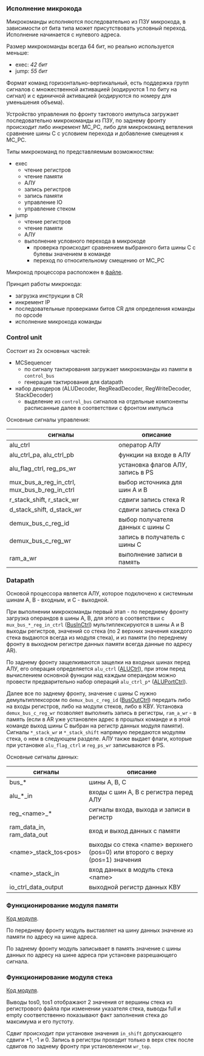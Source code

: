 ### Исполнение микрокода

Микрокоманды исполняются последовательно из ПЗУ микрокода,
в зависимости от бита типа может присутствовать условный переход. Исполнение начинается с нулевого адреса.

Размер микрокоманды всегда 64 бит, но реально используется меньше:

- exec: _42 бит_
- jump: _55 бит_

Формат команд горизонтально-вертикальный, есть поддержка
групп сигналов с множественной активацией (кодируются 1 по биту на сигнал) и
с единичной активацией (кодируются по номеру для уменьшения объема).

Устройство управления по фронту тактового импульса загружает последовательно микрокоманды из ПЗУ,
по заднему фронту происходит либо инкремент MC_PC,
либо для микрокоманд ветвления сравнение шины C с условием перехода и добавление смещения к MC_PC.

Типы микрокоманд по представляемым возможностям:

- exec
    - чтение регистров
    - чтение памяти
    - АЛУ
    - запись регистров
    - запись памяти
    - управление IO
    - управление стеком
- jump
    - чтение регистров
    - чтение памяти
    - АЛУ
    - выполнение условного перехода в микрокоде
        - проверка происходит сравнением выбранного бита шины C с булевы значением в команде
        - переход по относительному смещению от MC_PC

Микрокод процессора расположен в [файле](src/machine/mc/code/main.mcasm).

Принцип работы микрокода:

- загрузка инструкции в CR
- инкремент IP
- последовательные проверками битов CR для определения команды по opcode
- исполнение микрокода команды

### Control unit

Состоит из 2х основных частей:

- MCSequencer
    - по сигналу тактирования загружает микрокоманды из памяти в `control_bus`
    - генерация тактирования для datapath
- набор декодеров (ALUDecoder, RegReadDecoder, RegWriteDecoder, StackDecoder)
    - выделение из `control_bus` сигналов на отдельные компоненты расписанные далее в соответствии с фронтом импульса

Основные сигналы управления:

| сигналы                                      | описание                          |
|----------------------------------------------|-----------------------------------|
| alu_ctrl                                     | оператор АЛУ                      |
| alu_ctrl_pa, alu_ctrl_pb                     | функции на входе в АЛУ            |
| alu_flag_ctrl, reg_ps_wr                     | установка флагов АЛУ, запись в PS |
| mux_bus_a_reg_in_ctrl, mux_bus_b_reg_in_ctrl | выбор источника для шин А и В     |
| r_stack_shift, r_stack_wr                    | сдвиги запись стека R             |
| d_stack_shift, d_stack_wr                    | сдвиги запись стека D             |
| demux_bus_c_reg_id                           | выбор получателя данных с шины C  |
| demux_bus_c_reg_wr                           | запись в получатель с шины С      |
| ram_a_wr                                     | выполнение записи в память        |

### Datapath

Основой процессора является АЛУ, которое подключено к системным шинам A, B - входным, и С - выходной.

При выполнении микрокоманды первый этап - по переднему фронту загрузка операндов в шины A, B,
для этого в соответствии с `mux_bus_*_reg_in_ctrl` ([BusInCtrl](src/machine/arch.py)) мультиплексируются в шины A и B
выходы регистров, значений со стека (по 2 верхних значения каждого стека выдаются всегда из модуля стека),
и из памяти (по переднему фронту в выходном регистре данных памяти всегда данные по адресу AR).

По заднему фронту защелкиваются защелки на входных шинах перед АЛУ,
его операция определяется `alu_ctrl` ([ALUCtrl](src/machine/arch.py)), при этом перед вычислением основной функции
над каждым операндом можно провести предварительно набор операций `alu_ctrl_p*` ([ALUPortCtrl](src/machine/arch.py)).

Далее все по заднему фронту, значение с шины С нужно демультиплексором
по `demux_bus_c_reg_id` ([BusOutCtrl](src/machine/arch.py)) передать
либо на входы регистров, либо на модули стеков, либо в КВУ.
Установка `demux_bus_c_reg_wr` позволяет выполнить запись в регистры,
`ram_a_wr` - в память (если в AR уже установлен адрес в прошлых команде и
в этой команде выход шины С выбран на регистр данных модуля памяти).
Сигналы `*_stack_wr` и `*_stack_shift` напрямую передаются модулям стека, о нем в следующем разделе.
АЛУ также выдает флаги, которые при установке `alu_flag_ctrl` и `reg_ps_wr` записываются в PS.

Основные сигналы данных:

| сигналы                   | описание                                                                      |
|---------------------------|-------------------------------------------------------------------------------|
| bus_*                     | шины A, B, C                                                                  |
| alu_*_in                  | входы с шин A, B с регистра перед АЛУ                                         |
| reg_\<name>_*             | сигналы входа, выхода и записи в регистр                                      |
| ram_data_in, ram_data_out | вход и выход данных с памяти                                                  |
| \<name>_stack_tos\<pos>   | выходы со стека \<name> верхнего (pos=0) или второго с верху (pos=1) значения |
| \<name>_stack_in          | вход данных в модуль стека \<name>                                            |
| io_ctrl_data_output       | выходной регистр данных КВУ                                                   |

### Функционирование модуля памяти

[Код модуля](src/machine/components/RAM.py).

По переднему фронту модуль выставляет на шину данных значение из памяти по адресу на шине адреса.

По заднему фронту модуль записывает в память значение
с шины данных по адресу на шине адреса при установке разрешающего сигнала.

### Функционирование модуля стека

[Код модуля](src/machine/components/ExtendedStack.py).

Выводы tos0, tos1 отображают 2 значения от вершины стека из регистрового файла при изменении указателя стека,
выводы full и empty соответственно показывают факт заполнения стека до максимума и его пустоту.

Сдвиг происходит при установке значения `in_shift` допускающего сдвиги +1, -1 и 0.
Запись в регистры проходит только в верх стек после сдвигов по заднему фронту при установленном `wr_top`.
